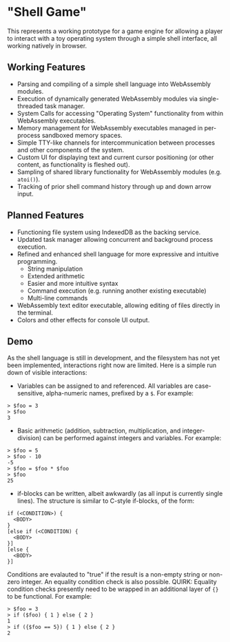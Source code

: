 # "Shell Game"
This represents a working prototype for a game engine for allowing a player to interact with a toy operating system through a simple shell interface, all working natively in browser.

## Working Features
 - Parsing and compiling of a simple shell language into WebAssembly modules.
 - Execution of dynamically generated WebAssembly modules via single-threaded task manager.
 - System Calls for accessing "Operating System" functionality from within WebAssembly executables.
 - Memory management for WebAssembly executables managed in per-process sandboxed memory spaces.
 - Simple TTY-like channels for intercommunication between processes and other components of the system.
 - Custom UI for displaying text and current cursor positioning (or other content, as functionality is fleshed out).
 - Sampling of shared library functionality for WebAssembly modules (e.g. `atoi()`).
 - Tracking of prior shell command history through up and down arrow input.

## Planned Features
 - Functioning file system using IndexedDB as the backing service.
 - Updated task manager allowing concurrent and background process execution.
 - Refined and enhanced shell language for more expressive and intuitive programming.
   * String manipulation
   * Extended arithmetic
   * Easier and more intuitive syntax
   * Command execution (e.g. running another existing executable)
   * Multi-line commands
 - WebAssembly text editor executable, allowing editing of files directly in the terminal.
 - Colors and other effects for console UI output.

## Demo
As the shell language is still in development, and the filesystem has not yet been implemented, interactions right now are limited. Here is a simple run down of visible interactions:

 - Variables can be assigned to and referenced. All variables are case-sensitive, alpha-numeric names, prefixed by a `$`. For example:
```
> $foo = 3
> $foo
3
```
 - Basic arithmetic (addition, subtraction, multiplication, and integer-division) can be performed against integers and variables. For example:
```
> $foo = 5
> $foo - 10
-5
> $foo = $foo * $foo
> $foo
25
```
 - if-blocks can be written, albeit awkwardly (as all input is currently single lines). The structure is similar to C-style if-blocks, of the form:
```
if (<CONDITION>) {
  <BODY>
}
[else if (<CONDITION) {
  <BODY>
}]
[else {
  <BODY>
}]
```
  Conditions are evalauted to "true" if the result is a non-empty string or non-zero integer. An equality condition check is also possible.
  QUIRK: Equality condition checks presently need to be wrapped in an additional layer of `{}` to be functional. For example:
```
> $foo = 3
> if ($foo) { 1 } else { 2 }
1
> if ({$foo == 5}) { 1 } else { 2 }
2
```
